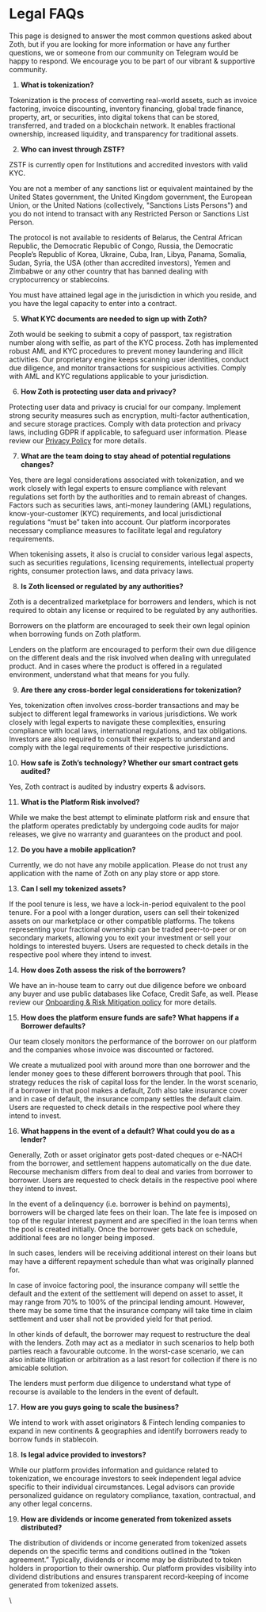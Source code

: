 # Legal FAQs

This page is designed to answer the most common questions asked about Zoth, but if you are looking for more information or have any further questions, we or someone from our community on Telegram would be happy to respond. We encourage you to be part of our vibrant & supportive community.

1. **What is tokenization?**

Tokenization is the process of converting real-world assets, such as invoice factoring, invoice discounting, inventory financing, global trade finance, property, art, or securities, into digital tokens that can be stored, transferred, and traded on a blockchain network. It enables fractional ownership, increased liquidity, and transparency for traditional assets.

2. **Who can invest through ZSTF?**

ZSTF is currently open for Institutions and accredited investors with valid KYC. &#x20;

You are not a member of any sanctions list or equivalent maintained by the United States government, the United Kingdom government, the European Union, or the United Nations (collectively, "Sanctions Lists Persons") and you do not intend to transact with any Restricted Person or Sanctions List Person.

The protocol is not available to residents of Belarus, the Central African Republic, the Democratic Republic of Congo, Russia, the Democratic People’s Republic of Korea, Ukraine, Cuba, Iran, Libya, Panama, Somalia, Sudan, Syria, the USA (other than accredited investors), Yemen and Zimbabwe or any other country that has banned dealing with cryptocurrency or stablecoins.&#x20;

You must have attained legal age in the jurisdiction in which you reside, and you have the legal capacity to enter into a contract.

5. **What KYC documents are needed to sign up with Zoth?**

Zoth would be seeking to submit a copy of passport, tax registration number along with selfie, as part of the KYC process. Zoth has implemented robust AML and KYC procedures to prevent money laundering and illicit activities. Our proprietary engine keeps scanning user identities, conduct due diligence, and monitor transactions for suspicious activities. Comply with AML and KYC regulations applicable to your jurisdiction.&#x20;

6. **How Zoth is protecting user data and privacy?**

Protecting user data and privacy is crucial for our company. Implement strong security measures such as encryption, multi-factor authentication, and secure storage practices. Comply with data protection and privacy laws, including GDPR if applicable, to safeguard user information. Please review our [Privacy Policy](https://docs.zoth.io/zoth/legal/privacy-policy) for more details.&#x20;

7. **What are the team doing to stay ahead of potential regulations changes?**

Yes, there are legal considerations associated with tokenization, and we work closely with legal experts to ensure compliance with relevant regulations set forth by the authorities and to remain abreast of changes. Factors such as securities laws, anti-money laundering (AML) regulations, know-your-customer (KYC) requirements, and local jurisdictional regulations “must be” taken into account. Our platform incorporates necessary compliance measures to facilitate legal and regulatory requirements.

When tokenising assets, it also is crucial to consider various legal aspects, such as securities regulations, licensing requirements, intellectual property rights, consumer protection laws, and data privacy laws.&#x20;

8. **Is Zoth licensed or regulated by any authorities?**

Zoth is a decentralized marketplace for borrowers and lenders, which is not required to obtain any license or required to be regulated by any authorities.  &#x20;

Borrowers on the platform are encouraged to seek their own legal opinion when borrowing funds on Zoth platform.&#x20;

Lenders on the platform are encouraged to perform their own due diligence on the different deals and the risk involved when dealing with unregulated product. And in cases where the product is offered in a regulated environment, understand what that means for you fully.

9. **Are there any cross-border legal considerations for tokenization?**

Yes, tokenization often involves cross-border transactions and may be subject to different legal frameworks in various jurisdictions. We work closely with legal experts to navigate these complexities, ensuring compliance with local laws, international regulations, and tax obligations. Investors are also required to consult their experts to understand and comply with the legal requirements of their respective jurisdictions.

10. **How safe is Zoth’s technology? Whether our smart contract gets audited?**&#x20;

Yes, Zoth contract is audited by industry experts & advisors.

11. **What is the Platform Risk involved?**

While we make the best attempt to eliminate platform risk and ensure that the platform operates predictably by undergoing code audits for major releases, we give no warranty and guarantees on the product and pool.

12. **Do you have a mobile application?**&#x20;

Currently, we do not have any mobile application. Please do not trust any application with the name of Zoth on any play store or app store. &#x20;

13. **Can I sell my tokenized assets?**

If the pool tenure is less, we have a lock-in-period equivalent to the pool tenure. For a pool with a longer duration, users can sell their tokenized assets on our marketplace or other compatible platforms. The tokens representing your fractional ownership can be traded peer-to-peer or on secondary markets, allowing you to exit your investment or sell your holdings to interested buyers. Users are requested to check details in the respective pool where they intend to invest. &#x20;

14. **How does Zoth assess the risk of the borrowers?**

We have an in-house team to carry out due diligence before we onboard any buyer and use public databases like Coface, Credit Safe, as well. Please review our [Onboarding & Risk Mitigation policy](https://docs.zoth.io/zoth/legal/invoice-discounting-and-global-trade-finance) for more details.   &#x20;

15. **How does the platform ensure funds are safe? What happens if a Borrower defaults?** &#x20;

Our team closely monitors the performance of the borrower on our platform and the companies whose invoice was discounted or factored.

We create a mutualized pool with around more than one borrower and the lender money goes to these different borrowers through that pool. This strategy reduces the risk of capital loss for the lender. In the worst scenario, if a borrower in that pool makes a default, Zoth also take insurance cover and in case of default, the insurance company settles the default claim. Users are requested to check details in the respective pool where they intend to invest.  &#x20;

16. **What happens in the event of a default? What could you do as a lender?**

Generally, Zoth or asset originator gets post-dated cheques or e-NACH from the borrower, and settlement happens automatically on the due date. Recourse mechanism differs from deal to deal and varies from borrower to borrower. Users are requested to check details in the respective pool where they intend to invest.&#x20;

In the event of a delinquency (i.e. borrower is behind on payments), borrowers will be charged late fees on their loan. The late fee is imposed on top of the regular interest payment and are specified in the loan terms when the pool is created initially. Once the borrower gets back on schedule, additional fees are no longer being imposed.

In such cases, lenders will be receiving additional interest on their loans but may have a different repayment schedule than what was originally planned for.

In case of invoice factoring pool, the insurance company will settle the default and the extent of the settlement will depend on asset to asset, it may range from 70% to 100% of the principal lending amount. However, there may be some time that the insurance company will take time in claim settlement and user shall not be provided yield for that period.&#x20;

In other kinds of default, the borrower may request to restructure the deal with the lenders. Zoth may act as a mediator in such scenarios to help both parties reach a favourable outcome. In the worst-case scenario, we can also initiate litigation or arbitration as a last resort for collection if there is no amicable solution.&#x20;

The lenders must perform due diligence to understand what type of recourse is available to the lenders in the event of default.&#x20;

17. **How are you guys going to scale the business?**

We intend to work with asset originators & Fintech lending companies to expand in new continents & geographies and identify borrowers ready to borrow funds in stablecoin.

18. **Is legal advice provided to investors?**

While our platform provides information and guidance related to tokenization, we encourage investors to seek independent legal advice specific to their individual circumstances. Legal advisors can provide personalized guidance on regulatory compliance, taxation, contractual, and any other legal concerns.

19. **How are dividends or income generated from tokenized assets distributed?**

The distribution of dividends or income generated from tokenized assets depends on the specific terms and conditions outlined in the “token agreement.” Typically, dividends or income may be distributed to token holders in proportion to their ownership. Our platform provides visibility into dividend distributions and ensures transparent record-keeping of income generated from tokenized assets.

\
